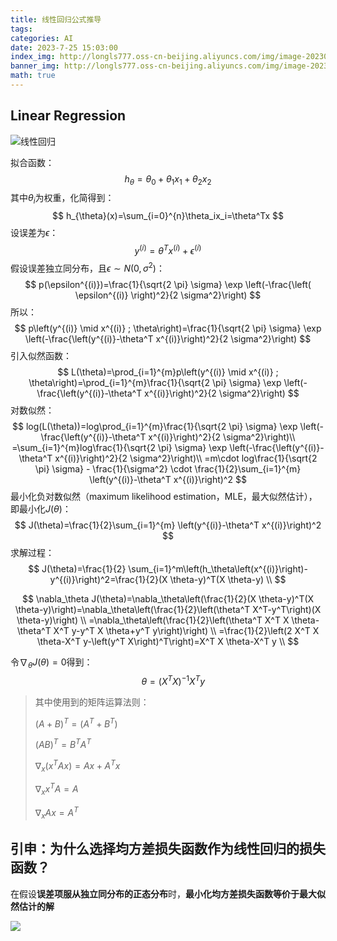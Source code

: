 ```yaml
---
title: 线性回归公式推导
tags: 
categories: AI
date: 2023-7-25 15:03:00
index_img: http://longls777.oss-cn-beijing.aliyuncs.com/img/image-20230725155834810.png
banner_img: http://longls777.oss-cn-beijing.aliyuncs.com/img/image-20230725155834810.png
math: true
---
```


## Linear Regression

![线性回归](http://longls777.oss-cn-beijing.aliyuncs.com/img/image-20230725155834810.png)

拟合函数：
$$
h_{\theta}=\theta_0+\theta_1x_1+\theta_2x_2
$$
其中$\theta_i$为权重，化简得到：
$$
h_{\theta}(x)=\sum_{i=0}^{n}\theta_ix_i=\theta^Tx
$$
设误差为$\epsilon$：
$$
y^{(i)}=\theta^Tx^{(i)} + \epsilon^{(i)}
$$
假设误差独立同分布，且$\epsilon \sim N(0, \sigma^2)$：
$$
p(\epsilon^{(i)})=\frac{1}{\sqrt{2 \pi} \sigma} \exp \left(-\frac{\left( \epsilon^{(i)} \right)^2}{2 \sigma^2}\right)
$$
所以：
$$
p\left(y^{(i)} \mid x^{(i)} ; \theta\right)=\frac{1}{\sqrt{2 \pi} \sigma} \exp \left(-\frac{\left(y^{(i)}-\theta^T x^{(i)}\right)^2}{2 \sigma^2}\right)
$$
引入似然函数：
$$
L(\theta)=\prod_{i=1}^{m}p\left(y^{(i)} \mid x^{(i)} ; \theta\right)=\prod_{i=1}^{m}\frac{1}{\sqrt{2 \pi} \sigma} \exp \left(-\frac{\left(y^{(i)}-\theta^T x^{(i)}\right)^2}{2 \sigma^2}\right)
$$
对数似然：
$$
log(L(\theta))=log\prod_{i=1}^{m}\frac{1}{\sqrt{2 \pi} \sigma} \exp \left(-\frac{\left(y^{(i)}-\theta^T x^{(i)}\right)^2}{2 \sigma^2}\right)\\ 
=\sum_{i=1}^{m}log\frac{1}{\sqrt{2 \pi} \sigma} \exp \left(-\frac{\left(y^{(i)}-\theta^T x^{(i)}\right)^2}{2 \sigma^2}\right)\\
=m\cdot log\frac{1}{\sqrt{2 \pi} \sigma} - \frac{1}{\sigma^2} \cdot \frac{1}{2}\sum_{i=1}^{m} \left(y^{(i)}-\theta^T x^{(i)}\right)^2
$$
最小化负对数似然（maximum likelihood estimation，MLE，最大似然估计），即最小化$J(\theta)$：
$$
J(\theta)=\frac{1}{2}\sum_{i=1}^{m} \left(y^{(i)}-\theta^T x^{(i)}\right)^2
$$
求解过程：
$$
J(\theta)=\frac{1}{2} \sum_{i=1}^m\left(h_\theta\left(x^{(i)}\right)-y^{(i)}\right)^2=\frac{1}{2}(X \theta-y)^T(X \theta-y) \\
$$

$$
\nabla_\theta J(\theta)=\nabla_\theta\left(\frac{1}{2}(X \theta-y)^T(X \theta-y)\right)=\nabla_\theta\left(\frac{1}{2}\left(\theta^T X^T-y^T\right)(X \theta-y)\right) \\
=\nabla_\theta\left(\frac{1}{2}\left(\theta^T X^T X \theta-\theta^T X^T y-y^T X \theta+y^T y\right)\right) \\
=\frac{1}{2}\left(2 X^T X \theta-X^T y-\left(y^T X\right)^T\right)=X^T X \theta-X^T y \\
$$

令$\nabla_\theta J(\theta)=0$得到：
$$
\quad \theta=\left(X^T X\right)^{-1} X^T y
$$

> 其中使用到的矩阵运算法则：
>
> $(A+B)^T=(A^T+B^T)$
>
> $(AB)^T=B^TA^T$
>
> $\nabla_x(x^TAx)=Ax+A^Tx$
>
> $\nabla_xx^TA=A$
>
> $\nabla_xAx=A^T$



## 引申：为什么选择均方差损失函数作为线性回归的损失函数？

在假设**误差项服从独立同分布的正态分布**时，**最小化均方差损失函数等价于最大似然估计的解**

![](http://longls777.oss-cn-beijing.aliyuncs.com/img/image-20230725161719400.png)

